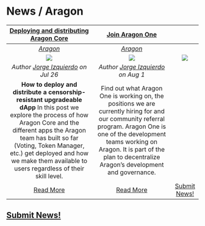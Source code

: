 # News / Aragon

[**Deploying and distributing Aragon Core**](https://blog.aragon.one/deploying-and-distributing-aragon-core-11e70cbc9b50) | [**Join Aragon One**](https://blog.aragon.one/join-aragon-one-18ba965c0c0c) | |  
:-----------:|:-----------:|:-----------:|  
[_Aragon_](aragon.md) | [_Aragon_](aragon.md) | |  
[<img src="https://cdn-images-1.medium.com/max/800/1*u8nCiZUgr3Jgmxu0m_l1CA.png">](https://blog.aragon.one/deploying-and-distributing-aragon-core-11e70cbc9b50) | [<img src="https://wiki.aragon.org/design/logo/aragon_one/png/aragon-one-lineart-black-transparent.png">](https://blog.aragon.one/join-aragon-one-18ba965c0c0c) | [<img src="../images/monthly_no_image.png">](/guides/guide_for_submitting_news.md) |  
_Author [Jorge Izquierdo](https://blog.aragon.one/@izqui9) on Jul 26_ | _Author [Jorge Izquierdo](https://blog.aragon.one/@izqui9) on Aug 1_ | |  
**How to deploy and distribute a censorship-resistant upgradeable dApp** In this post we explore the process of how Aragon Core and the different apps the Aragon team has built so far (Voting, Token Manager, etc.) get deployed and how we make them available to users regardless of their skill level. | Find out what Aragon One is working on, the positions we are currently hiring for and our community referral program. Aragon One is one of the development teams working on Aragon. It is part of the plan to decentralize Aragon’s development and governance. | |  
[Read More](https://blog.aragon.one/deploying-and-distributing-aragon-core-11e70cbc9b50) | [Read More](https://blog.aragon.one/join-aragon-one-18ba965c0c0c) | [Submit News!](/guides/guide_for_submitting_news.md) |

## [Submit News!](/guides/guide_for_submitting_news.md)
